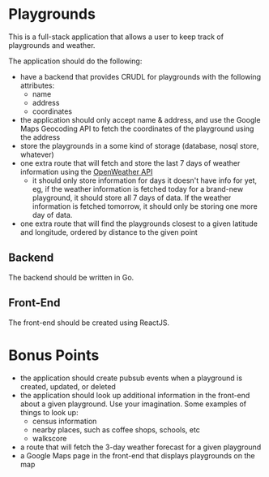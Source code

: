 Playgrounds
========

This is a full-stack application that allows a user to keep track of playgrounds
and weather.

The application should do the following:

* have a backend that provides CRUDL for playgrounds with the following
  attributes:
  * name
  * address
  * coordinates
* the application should only accept name & address, and use the Google Maps Geocoding API to fetch the coordinates of the playground using the address  
* store the playgrounds in a some kind of storage (database, nosql store,
  whatever)
* one extra route that will fetch and store the last 7 days of weather information using the [OpenWeather API](https://openweathermap.org/api)
  * it should only store information for days it doesn't have info for yet, eg,
    if the weather information is fetched today for a brand-new playground, it
    should store all 7 days of data. If the weather information is fetched
    tomorrow, it should only be storing one more day of data.
* one extra route that will find the playgrounds closest to a given latitude and
    longitude, ordered by distance to the given point    


## Backend

The backend should be written in Go.

## Front-End

The front-end should be created using ReactJS.

# Bonus Points

* the application should create pubsub events when a playground is created,
  updated, or deleted
* the application should look up additional information in the front-end about a
  given playground. Use your imagination. Some examples of things to look up:
  * census information
  * nearby places, such as coffee shops, schools, etc
  * walkscore
* a route that will fetch the 3-day weather forecast for a given playground
* a Google Maps page in the front-end that displays playgrounds on the map

  
  
